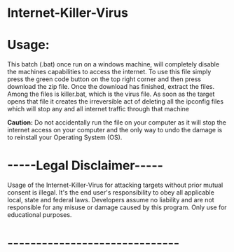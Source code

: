 # Internet-Killer-Virus

# Usage:

This batch (.bat) once run on a windows machine, will completely disable the machines capabilities to access the internet. To use this file simply press the green code button on the top right corner and then press download the zip file. Once the download has finished, extract the files. Among the files is killer.bat, which is the virus file. As soon as the target opens that file it creates the irreversible act of deleting all the ipconfig files which will stop any and all internet traffic through that machine

**Caution:** Do not accidentally run the file on your computer as it will stop the internet access on your computer and the only way to undo the damage is to reinstall your Operating System (OS).

# -----Legal Disclaimer-----

Usage of the Internet-Killer-Virus for attacking targets without prior mutual consent is illegal. It&#39;s the end user&#39;s responsibility to obey all applicable local, state and federal laws. Developers assume no liability and are not responsible for any misuse or damage caused by this program. Only use for educational purposes.

# ------------------------------
